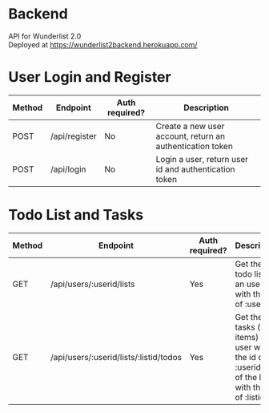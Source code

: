 # Backend

API for Wunderlist 2.0 </br>
Deployed at https://wunderlist2backend.herokuapp.com/

# User Login and Register

| Method  | Endpoint  | Auth required?  | Description  |   
|---|---|---|---|
| POST  | /api/register  | No  | Create a new user account, return an authentication token  | 
| POST  | /api/login  | No  | Login a user, return user id and authentication token  |  

# Todo List and Tasks

| Method  | Endpoint  | Auth required?  | Description  |   
|---|---|---|---|
| GET  | /api/users/:userid/lists  | Yes  | Get the todo lists of an user with the id of :userid  | 
| GET  | /api/users/:userid/lists/:listid/todos  | Yes  | Get the tasks (todo items) of an user with the id of :userid and of the list with the id of :listid   |  
